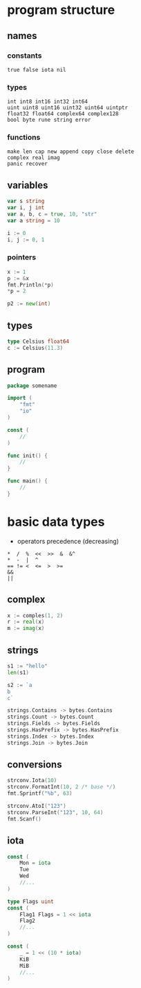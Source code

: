 # program structure

## names

### constants

```
true false iota nil
```

### types

```
int int8 int16 int32 int64
uint uint8 uint16 uint32 uint64 uintptr
float32 float64 complex64 complex128
bool byte rune string error
```

### functions

```
make len cap new append copy close delete
complex real imag
panic recover
```

## variables

```go
var s string
var i, j int
var a, b, c = true, 10, "str"
var a string = 10

i := 0
i, j := 0, 1
```

### pointers

```go
x := 1
p := &x
fmt.Println(*p)
*p = 2

p2 := new(int)
```

## types

```go
type Celsius float64
c := Celsius(11.3)
```

## program

```go
package somename

import (
    "fmt"
    "io"
)

const (
    //
)

func init() {
    //
}

func main() {
    //
}
```

# basic data types

* operators precedence (decreasing)

```
*  /  %  <<  >>  &  &^
*  -  |  ^
== != <  <=  >  >=
&&
||
```

## complex

```go
x := comples(1, 2)
r := real(x)
m := imag(x)
```

## strings

```go
s1 := "hello"
len(s1)

s2 := `a
b
c`
```

```go
strings.Contains -> bytes.Contains
strings.Count -> bytes.Count
strings.Fields -> bytes.Fields
strings.HasPrefix -> bytes.HasPrefix
strings.Index -> bytes.Index
strings.Join -> bytes.Join
```

## conversions

```go
strconv.Iota(10)
strconv.FormatInt(10, 2 /* base */)
fmt.Sprintf("%b", 63)

strconv.AtoI("123")
strconv.ParseInt("123", 10, 64)
fmt.Scanf()
```

## iota

```go
const (
    Mon = iota
    Tue
    Wed
    //...
)
```

```go
type Flags uint
const (
    Flag1 Flags = 1 << iota
    Flag2
    //...
)
```

```go
const (
    _ = 1 << (10 * iota)
    KiB
    MiB
    //...
)
```